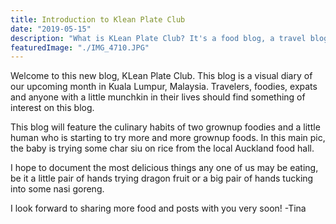 ```yaml
---
title: Introduction to Klean Plate Club
date: "2019-05-15"
description: "What is KLean Plate Club? It's a food blog, a travel blog, a baby-starting-solids blog, all focusing on our month in Kuala Lumpur."
featuredImage: "./IMG_4710.JPG"
---
```


Welcome to this new blog, KLean Plate Club. This blog is a visual diary of our upcoming month in Kuala Lumpur, Malaysia. Travelers, foodies, expats and anyone with a little munchkin in their lives should find something of interest on this blog.

This blog will feature the culinary habits of two grownup foodies and a little human who is starting to try more and more grownup foods. In this main pic, the baby is trying some char siu on rice from the local Auckland food hall.

I hope to document the most delicious things any one of us may be eating, be it a little pair of hands trying dragon fruit or a big pair of hands tucking into some nasi goreng.

I look forward to sharing more food and posts with you very soon! -Tina
